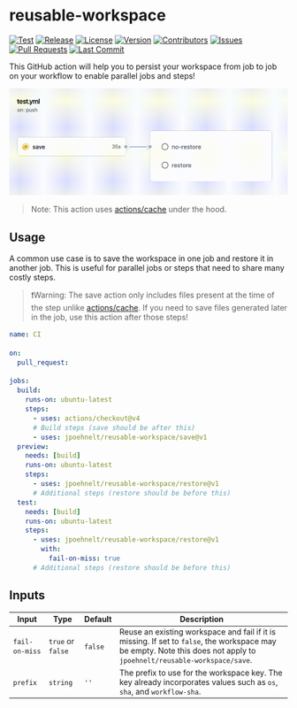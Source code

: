 # reusable-workspace

[![Test](https://github.com/jpoehnelt/reusable-workspace/actions/workflows/test.yml/badge.svg)](https://github.com/jpoehnelt/reusable-workspace/actions/workflows/test.yml)
[![Release](https://github.com/jpoehnelt/reusable-workspace/actions/workflows/release.yml/badge.svg)](https://github.com/jpoehnelt/reusable-workspace/actions/workflows/release.yml)
[![License](https://img.shields.io/github/license/jpoehnelt/reusable-workspace)](https://github.com/jpoehnelt/reusable-workspace/blob/main/LICENSE)
[![Version](https://img.shields.io/github/v/release/jpoehnelt/reusable-workspace)](https://github.com/jpoehnelt/reusable-workspace/releases)
[![Contributors](https://img.shields.io/github/contributors/jpoehnelt/reusable-workspace)](https://github.com/jpoehnelt/reusable-workspace/graphs/contributors)
[![Issues](https://img.shields.io/github/issues/jpoehnelt/reusable-workspace)](https://github.com/jpoehnelt/reusable-workspace/issues)
[![Pull Requests](https://img.shields.io/github/issues-pr/jpoehnelt/reusable-workspace)](https://github.com/jpoehnelt/reusable-workspace/pulls)
[![Last Commit](https://img.shields.io/github/last-commit/jpoehnelt/reusable-workspace)](https://github.com/jpoehnelt/reusable-workspace/commits/main)

This GitHub action will help you to persist your workspace from job to job on your workflow to enable parallel jobs and steps!

![Performance](https://raw.githubusercontent.com/jpoehnelt/reusable-workspace/main/impact.gif)

> Note: This action uses [actions/cache](https://github.com/actions/cache) under the hood.

## Usage

A common use case is to save the workspace in one job and restore it in another job. This is useful for parallel jobs or steps that need to share many costly steps.

> ❗Warning: The save action only includes files present at the time of the step unlike [actions/cache](https://github.com/actions/cache). If you need to save files generated later in the job, use this action after those steps!

```yml
name: CI

on:
  pull_request:

jobs:
  build:
    runs-on: ubuntu-latest
    steps:
      - uses: actions/checkout@v4
      # Build steps (save should be after this)
      - uses: jpoehnelt/reusable-workspace/save@v1
  preview:
    needs: [build]
    runs-on: ubuntu-latest
    steps:
      - uses: jpoehnelt/reusable-workspace/restore@v1
      # Additional steps (restore should be before this)
  test:
    needs: [build]
    runs-on: ubuntu-latest
    steps:
      - uses: jpoehnelt/reusable-workspace/restore@v1
        with:
          fail-on-miss: true
      # Additional steps (restore should be before this)
```

## Inputs

| Input          | Type              | Default | Description                                                                                                                                                            |
| -------------- | ----------------- | ------- | ---------------------------------------------------------------------------------------------------------------------------------------------------------------------- |
| `fail-on-miss` | `true` or `false` | `false` | Reuse an existing workspace and fail if it is missing. If set to `false`, the workspace may be empty. Note this does not apply to `jpoehnelt/reusable-workspace/save`. |
| `prefix`       | `string`          | `''`    | The prefix to use for the workspace key. The key already incorporates values such as `os`, `sha`, and `workflow-sha`.                                                  |
